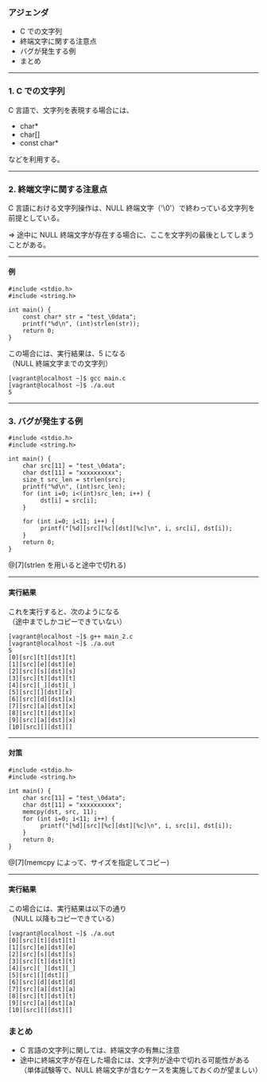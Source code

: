### アジェンダ
- C での文字列
- 終端文字に関する注意点
- バグが発生する例
- まとめ

---

### 1. C での文字列
C 言語で、文字列を表現する場合には、

- char*
- char[]
- const char*

などを利用する。

---

### 2. 終端文字に関する注意点
C 言語における文字列操作は、NULL 終端文字（'\0'）で終わっている文字列を前提としている。

=> 途中に NULL 終端文字が存在する場合に、ここを文字列の最後としてしまうことがある。

---

#### 例
```
#include <stdio.h>
#include <string.h>

int main() {
    const char* str = "test_\0data";
    printf("%d\n", (int)strlen(str));
    return 0;
}
```

この場合には、実行結果は、5 になる  
（NULL 終端文字までの文字列）

```
[vagrant@localhost ~]$ gcc main.c
[vagrant@localhost ~]$ ./a.out
5
```

---

### 3. バグが発生する例

```
#include <stdio.h>
#include <string.h>

int main() {
    char src[11] = "test_\0data";
    char dst[11] = "xxxxxxxxxx";
    size_t src_len = strlen(src);
    printf("%d\n", (int)src_len);
    for (int i=0; i<(int)src_len; i++) {
         dst[i] = src[i];
    }

    for (int i=0; i<11; i++) {
         printf("[%d][src][%c][dst][%c]\n", i, src[i], dst[i]);
    }
    return 0;
}
```

@[7](strlen を用いると途中で切れる)

---

#### 実行結果

これを実行すると、次のようになる  
（途中までしかコピーできていない）

```
[vagrant@localhost ~]$ g++ main_2.c
[vagrant@localhost ~]$ ./a.out
5
[0][src][t][dst][t]
[1][src][e][dst][e]
[2][src][s][dst][s]
[3][src][t][dst][t]
[4][src][_][dst][_]
[5][src][][dst][x]
[6][src][d][dst][x]
[7][src][a][dst][x]
[8][src][t][dst][x]
[9][src][a][dst][x]
[10][src][][dst][]
```

---

#### 対策
```
#include <stdio.h>
#include <string.h>

int main() {
    char src[11] = "test_\0data";
    char dst[11] = "xxxxxxxxxx";
    memcpy(dst, src, 11);
    for (int i=0; i<11; i++) {
         printf("[%d][src][%c][dst][%c]\n", i, src[i], dst[i]);
    }
    return 0;
}
```

@[7](memcpy によって、サイズを指定してコピー)

---

#### 実行結果

この場合には、実行結果は以下の通り  
（NULL 以降もコピーできている）

```
[vagrant@localhost ~]$ ./a.out
[0][src][t][dst][t]
[1][src][e][dst][e]
[2][src][s][dst][s]
[3][src][t][dst][t]
[4][src][_][dst][_]
[5][src][][dst][]
[6][src][d][dst][d]
[7][src][a][dst][a]
[8][src][t][dst][t]
[9][src][a][dst][a]
[10][src][][dst][]
```

### まとめ
- C 言語の文字列に関しては、終端文字の有無に注意
- 途中に終端文字が存在した場合には、文字列が途中で切れる可能性がある  
  （単体試験等で、NULL 終端文字が含むケースを実施しておくのが望ましい）